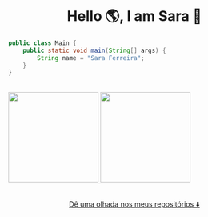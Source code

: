 

<h1 align="center">Hello 🌎, I am Sara 👋</h1>

```java
public class Main {
    public static void main(String[] args) {        
        String name = "Sara Ferreira";
    }
}
```
<br/>
<div>
<a href="https://github.com/saraferreira10">
<img loading="lazy" height="180em" src="https://github-readme-stats.vercel.app/api/top-langs/?username=saraferreira10&layout=compact&langs_count=7&theme=dracula"/>
<img loading="lazy" height="180em" src="https://github-readme-stats.vercel.app/api?username=saraferreira10&show_icons=true&theme=dracula&include_all_commits=true&count_private=true"/>
</div>

<br/>
<p align="center">Dê uma olhada nos meus repositórios ⬇️</p>

